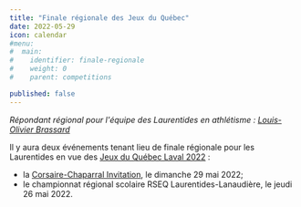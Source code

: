 ```yaml
---
title: "Finale régionale des Jeux du Québec"
date: 2022-05-29
icon: calendar
#menu:
#  main:
#    identifier: finale-regionale
#    weight: 0
#    parent: competitions

published: false
---
```


_Répondant régional pour l'équipe des Laurentides en athlétisme : [Louis-Olivier Brassard](mailto:louis@athlaurentides.ca)_

Il y aura deux événements tenant lieu de finale régionale pour les Laurentides en vue des [Jeux du Québec Laval 2022](https://laval2022.jeuxduquebec.com/) :
- la [Corsaire-Chaparral Invitation](/competitions/corsaire-chaparral-invitation/), le dimanche 29 mai 2022;
- le championnat régional scolaire RSEQ Laurentides-Lanaudière, le jeudi 26 mai 2022.
